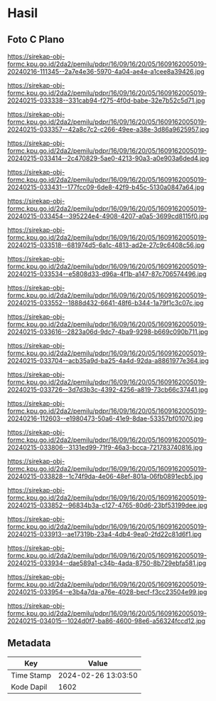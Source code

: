 # Hasil

## Foto C Plano

https://sirekap-obj-formc.kpu.go.id/2da2/pemilu/pdpr/16/09/16/20/05/1609162005019-20240216-111345--2a7e4e36-5970-4a04-ae4e-a1cee8a39426.jpg

https://sirekap-obj-formc.kpu.go.id/2da2/pemilu/pdpr/16/09/16/20/05/1609162005019-20240215-033338--331cab94-f275-4f0d-babe-32e7b52c5d71.jpg

https://sirekap-obj-formc.kpu.go.id/2da2/pemilu/pdpr/16/09/16/20/05/1609162005019-20240215-033357--42a8c7c2-c266-49ee-a38e-3d86a9625957.jpg

https://sirekap-obj-formc.kpu.go.id/2da2/pemilu/pdpr/16/09/16/20/05/1609162005019-20240215-033414--2c470829-5ae0-4213-90a3-a0e903a6ded4.jpg

https://sirekap-obj-formc.kpu.go.id/2da2/pemilu/pdpr/16/09/16/20/05/1609162005019-20240215-033431--177fcc09-6de8-42f9-b45c-5130a0847a64.jpg

https://sirekap-obj-formc.kpu.go.id/2da2/pemilu/pdpr/16/09/16/20/05/1609162005019-20240215-033454--395224e4-4908-4207-a0a5-3699cd8115f0.jpg

https://sirekap-obj-formc.kpu.go.id/2da2/pemilu/pdpr/16/09/16/20/05/1609162005019-20240215-033518--681974d5-6a1c-4813-ad2e-27c9c6408c56.jpg

https://sirekap-obj-formc.kpu.go.id/2da2/pemilu/pdpr/16/09/16/20/05/1609162005019-20240215-033534--e5808d33-d96a-4f1b-a147-87c706574496.jpg

https://sirekap-obj-formc.kpu.go.id/2da2/pemilu/pdpr/16/09/16/20/05/1609162005019-20240215-033552--1888d432-6641-48f6-b344-1a79f1c3c07c.jpg

https://sirekap-obj-formc.kpu.go.id/2da2/pemilu/pdpr/16/09/16/20/05/1609162005019-20240215-033616--2823a06d-9dc7-4ba9-9298-b669c090b711.jpg

https://sirekap-obj-formc.kpu.go.id/2da2/pemilu/pdpr/16/09/16/20/05/1609162005019-20240215-033704--acb35a9d-ba25-4a4d-92da-a8861977e364.jpg

https://sirekap-obj-formc.kpu.go.id/2da2/pemilu/pdpr/16/09/16/20/05/1609162005019-20240215-033726--3d7d3b3c-4392-4256-a819-73cb66c37441.jpg

https://sirekap-obj-formc.kpu.go.id/2da2/pemilu/pdpr/16/09/16/20/05/1609162005019-20240216-112603--e1980473-50a6-41e9-8dae-53357bf01070.jpg

https://sirekap-obj-formc.kpu.go.id/2da2/pemilu/pdpr/16/09/16/20/05/1609162005019-20240215-033806--3131ed99-71f9-46a3-bcca-721783740816.jpg

https://sirekap-obj-formc.kpu.go.id/2da2/pemilu/pdpr/16/09/16/20/05/1609162005019-20240215-033828--1c74f9da-4e06-48ef-801a-06fb0891ecb5.jpg

https://sirekap-obj-formc.kpu.go.id/2da2/pemilu/pdpr/16/09/16/20/05/1609162005019-20240215-033852--96834b3a-c127-4765-80d6-23bf53199dee.jpg

https://sirekap-obj-formc.kpu.go.id/2da2/pemilu/pdpr/16/09/16/20/05/1609162005019-20240215-033913--ae17319b-23a4-4db4-9ea0-2fd22c81d6f1.jpg

https://sirekap-obj-formc.kpu.go.id/2da2/pemilu/pdpr/16/09/16/20/05/1609162005019-20240215-033934--dae589a1-c34b-4ada-8750-8b729ebfa581.jpg

https://sirekap-obj-formc.kpu.go.id/2da2/pemilu/pdpr/16/09/16/20/05/1609162005019-20240215-033954--e3b4a7da-a76e-4028-becf-f3cc23504e99.jpg

https://sirekap-obj-formc.kpu.go.id/2da2/pemilu/pdpr/16/09/16/20/05/1609162005019-20240215-034015--1024d0f7-ba86-4600-98e6-a56324fccd12.jpg


## Metadata

| Key        | Value               |
| ---------- | ------------------- |
| Time Stamp | 2024-02-26 13:03:50 |
| Kode Dapil | 1602                |




